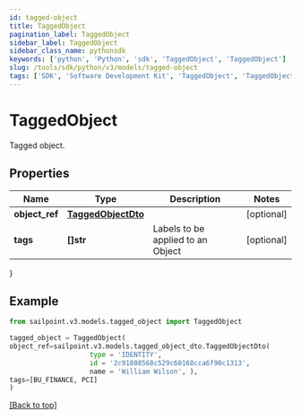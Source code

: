 ```yaml
---
id: tagged-object
title: TaggedObject
pagination_label: TaggedObject
sidebar_label: TaggedObject
sidebar_class_name: pythonsdk
keywords: ['python', 'Python', 'sdk', 'TaggedObject', 'TaggedObject'] 
slug: /tools/sdk/python/v3/models/tagged-object
tags: ['SDK', 'Software Development Kit', 'TaggedObject', 'TaggedObject']
---
```


# TaggedObject

Tagged object.

## Properties

Name | Type | Description | Notes
------------ | ------------- | ------------- | -------------
**object_ref** | [**TaggedObjectDto**](tagged-object-dto) |  | [optional] 
**tags** | **[]str** | Labels to be applied to an Object | [optional] 
}

## Example

```python
from sailpoint.v3.models.tagged_object import TaggedObject

tagged_object = TaggedObject(
object_ref=sailpoint.v3.models.tagged_object_dto.TaggedObjectDto(
                    type = 'IDENTITY', 
                    id = '2c91808568c529c60168cca6f90c1313', 
                    name = 'William Wilson', ),
tags=[BU_FINANCE, PCI]
)

```
[[Back to top]](#) 

